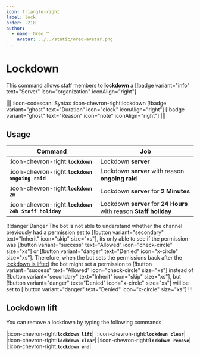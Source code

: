 ```yaml
---
icon: triangle-right
label: lock
order: -210
author:
  - name: Oreo ™
    avatar: ../../static/oreo-avatar.png
---
```


# Lockdown

This command allows staff members to **lockdown** a [!badge variant="info" text="Server" icon="organization" iconAlign="right"]

||| :icon-codescan: Syntax
:icon-chevron-right:lockdown [!badge variant="ghost" text="Duration" icon="clock" iconAlign="right"] [!badge variant="ghost" text="Reason" icon="note" iconAlign="right"]
|||

## Usage

| Command                                              | Job                                                                |
| ---------------------------------------------------- | ------------------------------------------------------------------ |
| :icon-chevron-right:**`lockdown`**                   | Lockdown **server**                                                |
| :icon-chevron-right:**`lockdown ongoing raid`**      | Lockdown **server** with reason **ongoing raid**                   |
| :icon-chevron-right:**`lockdown 2m`**                | Lockdown **server** for **2 Minutes**                              |
| :icon-chevron-right:**`lockdown 24h Staff holiday`** | Lockdown **server** for **24 Hours** with reason **Staff holiday** |

!!!danger Danger
The bot is not able to understand whether the channel previously had a permission set to [!button variant="secondary" text="Inherit" icon="skip" size="xs"], its only able to see if the permission was [!button variant="success" text="Allowed" icon="check-circle" size="xs"] or [!button variant="danger" text="Denied" icon="x-circle" size="xs"]. Therefore, when the bot sets the permissions back after the [lockdown is lifted](./lockdown.md#lockdown-lift) the bot might set a permission to [!button variant="success" text="Allowed" icon="check-circle" size="xs"] instead of [!button variant="secondary" text="Inherit" icon="skip" size="xs"], but [!button variant="danger" text="Denied" icon="x-circle" size="xs"] will be set to [!button variant="danger" text="Denied" icon="x-circle" size="xs"]
!!!

## Lockdown lift

You can remove a lockdown by typing the following commands

|:icon-chevron-right:**`lockdown lift`**|
|:icon-chevron-right:**`lockdown clear`**|
|:icon-chevron-right:**`lockdown clear`**|
|:icon-chevron-right:**`lockdown remove`**|
|:icon-chevron-right:**`lockdown end`**|
